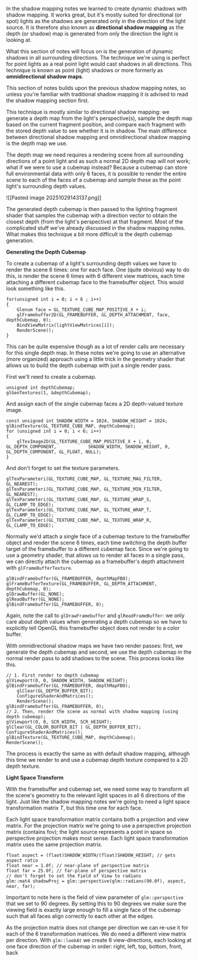 
In the shadow mapping notes we learned to create dynamic shadows with shadow mapping. It works great, but it's mostly suited for directional (or spot) lights as the shadows are generated only in the direction of the light source. It is therefore also known as **directional shadow mapping** as the depth (or shadow) map is generated from only the direction the light is looking at. 

What this section of notes will focus on is the generation of dynamic shadows in all surrounding directions. The technique we're using is perfect for point lights as a real point light would cast shadows in all directions. This technique is known as point (light) shadows or more formerly as **omnidirectional shadow maps**. 

This section of notes builds upon the previous shadow mapping notes, so unless you're familiar with traditional shadow mapping it is advised to read the shadow mapping section first. 

This technique is mostly similar to directional shadow mapping: we generate a depth map from the light's perspective(s), sample the depth map based on the current fragment position, and compare each fragment with the stored depth value to see whether it is in shadow. The main difference between directional shadow mapping and omnidirectional shadow mapping is the depth map we use. 

The depth map we need requires a rendering scene from all surrounding directions of a point light and as such a normal 2D depth map will not work; what if we were to use a cubemap instead? Because a cubemap can store full environmental data with only 6 faces, it is possible to render the entire scene to each of the faces of a cubemap and sample these as the point light's surrounding depth values. 

![[Pasted image 20251029143137.png]]

The generated depth cubemap is then passed to the lighting fragment shader that samples the cubemap with a direction vector to obtain the closest depth (from the light's perspective) at that fragment. Most of the complicated stuff we've already discussed in the shadow mapping notes. What makes this technique a bit more difficult is the depth cubemap generation. 

**Generating the Depth Cubemap**

To create a cubemap of a light's surrounding depth values we have to render the scene 6 times: one for each face. One (quite obvious) way to do this, is render the scene 6 times with 6 different view matrices, each time attaching a different cubemap face to the framebuffer object. This would look something like this. 

```
for(unsigned int i = 0; i < 6 ; i++)
{
	Glenum face = GL_TEXTURE_CUBE_MAP_POSITIVE_X + i;
	glFramebuffer2D(GL_FRAMEBUFFER, GL_DEPTH_ATTACHMENT, face, depthCubemap, 0);
	BindViewMatrix(lightViewMatrices[i]);
	RenderScene();
}
```


This can be quite expensive though as a lot of render calls are necessary for this single depth map. In these notes we're going to use an alternative (more organized) approach using a little trick in the geometry shader that allows us to build the depth cubemap with just a single render pass. 

First we'll need to create a cubemap.

```
unsigned int depthCubemap;
glGenTextures(1, &depthCubemap);
```

And assign each of the single cubemap faces a 2D depth-valued texture image.

```
const unsigned int SHADOW_WIDTH = 1024, SHADOW_HEIGHT = 1024;
glBindTexture(GL_TEXTURE_CUBE_MAP, depthCubemap);
for (unsigned int i = 0; i < 6; i++)
{
	glTexImage2D(GL_TEXTURE_CUBE_MAP_POSITIVE_X + i, 0, GL_DEPTH_COMPONENT,            SHADOW_WIDTH, SHADOW_HEIGHT, 0, GL_DEPTH_COMPONENT, GL_FLOAT, NULL);
}
```

And don't forget to set the texture parameters.

```
glTexParameteri(GL_TEXTURE_CUBE_MAP, GL_TEXTURE_MAG_FILTER, GL_NEAREST);
glTexParameteri(GL_TEXTURE_CUBE_MAP, GL_TEXTURE_MIN_FILTER, GL_NEAREST);
glTexParameteri(GL_TEXTURE_CUBE_MAP, GL_TEXTURE_WRAP_S, GL_CLAMP_TO_EDGE);
glTexParameteri(GL_TEXTURE_CUBE_MAP, GL_TEXTURE_WRAP_T, GL_CLAMP_TO_EDGE);
glTexParameteri(GL_TEXTURE_CUBE_MAP, GL_TEXTURE_WRAP_R, GL_CLAMP_TO_EDGE); 
```

Normally we'd attach a single face of a cubemap texture to the framebuffer object and render the scene 6 times, each time switching the depth buffer target of the framebuffer to a different cubemap face. Since we're going to use a geometry shader, that allows us to render all faces in a single pass, we can directly attach the cubemap as a framebuffer's depth attachment with `glFrameBufferTexture`.

```
glBindFramebuffer(GL_FRAMEBUFFER, depthMapFBO);
glFrameBufferTexture(GL_FRAMEBUFFER, GL_DEPTH_ATTACHMENT, depthCubemap, 0);
glDrawBuffer(GL_NONE);
glReadBuffer(GL_NONE);
glBindFramebuffer(GL_FRAMEBUFFER, 0);
```

Again, note the call to `glDrawFramebuffer` and `glReadFrameBuffer`: we only care about depth values when generating a depth cubemap so we have to explicitly tell OpenGL this framebuffer object does not render to a color buffer. 

With omnidirectional shadow maps we have two render passes: first, we generate the depth cubemap and second, we use the depth cubemap in the normal render pass to add shadows to the scene. This process looks like this. 

```
// 1. First render to depth cubemap
glViewport(0, 0, SHADOW_WIDTH, SHADOW_HEIGHT);
glBindFramebuffer(GL_FRAMEBUFFER, depthMapFBO);
	glClear(GL_DEPTH_BUFFER_BIT);
	ConfigureShaderAndMatrices();
	RenderScene();
glBindFramebuffer(GL_FRAMEBUFFER, 0);
// 2. Then, render the scene as normal with shadow mapping (using depth cubemap);
glViewport(0, 0, SCR_WIDTH, SCR_HEIGHT);
glClear(GL_COLOR_BUFFER_BIT | GL_DEPTH_BUFFER_BIT);
ConfigureShaderAndMatrices();
glBindTexture(GL_TEXTURE_CUBE_MAP, depthCubemap);
RenderScene();
```

The process is exactly the same as with default shadow mapping, although this time we render to and use a cubemap depth texture compared to a 2D depth texture. 

**Light Space Transform**

With the framebuffer and cubemap set, we need some way to transform all the scene's geometry to the relevant light spaces in all 6 directions of the light. Just like the shadow mapping notes we're going to need a light space transformation matrix $T$, but this time one for each face. 

Each light space transformation matrix contains both a projection and view matrix. For the projection matrix we're going to use a perspective projection matrix (contains fov); the light source represents a point in space so perspective projection makes most sense. Each light space transformation matrix uses the same projection matrix. 

```
float aspect = (flaot)SHADOW_WIDTH/(float)SHADOW_HEIGHT; // gets aspect ratio
float near = 1.0f; // near-plane of perspective matrix
float far = 25.0f; // far-plane of perspective matrix
// don't forget to set the Field of View to radians
glm::mat4 shadowProj = glm::perspective(glm::radians(90.0f), aspect, near, far);
```

Important to note here is the field of view parameter of `glm::perspective` that we set to 90 degrees. By setting this to 90 degrees we make sure the viewing field is exactly large enough to fill  a single face of the cubemap such that all faces align correctly to each other at the edges. 

As the projection matrix does not change per direction we can re-use it for each of the 6 transformation matrices. We do need a different view matrix per direction. With `glm::lookAt`
we create 6 view-directions, each looking at one face direction of the cubemap in order: right, left, top, bottom, front, back
